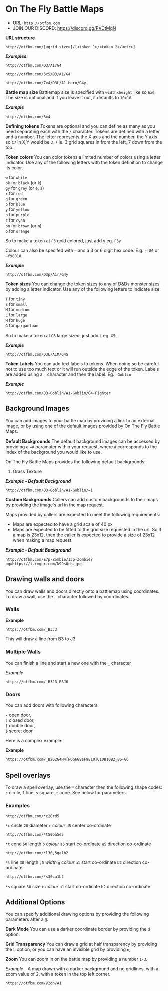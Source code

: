 # On The Fly Battle Maps

* URL: `http://otfbm.com`
* JOIN OUR DISCORD: https://discord.gg/PVCtMqN

**URL structure**
```
http://otfbm.com/[<grid size>]/[<token 1>/<token 2>/<etc>]
```

_**Examples:**_
```
http://otfbm.com/D3/A1/G4
```
```
http://otfbm.com/5x5/D3/A1/G4
```
```
http://otfbm.com/7x4/D3L/A1-Hero/G4y
```

**Battle map size**
Battlemap size is specified with `widthxheight` like so `6x6`
The size is optional and if you leave it out, it defaults to `10x10`

_**Example**_
```
http://otfbm.com/3x4
```

**Defining tokens**
Tokens are optional and you can define as many as you need separating each with the `/` character. Tokens are defined with a letter and a number. The letter represents the X axis and the number, the Y axis so `C7` in X,Y would be `3,7` ie. 3 grid squares in from the left, 7 down from the top.

**Token colors**
You can color tokens a limited number of colors using a letter indicator. Use any of the following letters with the token definition to change its color.

`w` for `white`  
`bk` for `black` (or `k`)  
`gy` for `grey` (or `e`, `a`)  
`r` for `red`  
`g` for `green`  
`b` for `blue`  
`y` for `yellow`  
`p` for `purple`  
`c` for `cyan`  
`bn` for `brown` (or `n`)  
`o` for `orange`  

So to make a token at `F3` gold colored, just add `y` eg. `F3y`

Colour can also be specifed with `~` and a 3 or 6 digit hex code. E.g. `~f80` or `~f98010`.

_**Example**_
```
http://otfbm.com/D3p/A1r/G4y
```

**Token sizes**
You can change the token sizes to any of D&Ds monster sizes by adding a letter indicator. Use any of the following letters to indicate size:

`T` for `tiny`  
`S` for `small`  
`M` for `medium`  
`L` for `large`  
`H` for `huge`  
`G` for `gargantuan`  

So to make a token at `G5` large sized, just add `L` eg. `G5L`

_**Example**_
```
http://otfbm.com/D3L/A1M/G4S
```

**Token Labels**
You can add text labels to tokens. When doing so be careful not to use too much text or it will run outside the edge of the token. Labels are added using a `-` character and then the label. Eg. `-Goblin`

_**Example**_
```
http://otfbm.com/D3-Goblin/A1-Goblin/G4-Fighter
```

## Background Images

You can add images to your battle map by providing a link to an external image, or by using one of the default images provided by On The Fly Battle Maps.

**Default Backgrounds**
The default background images can be accessed by providing a `=#` paramater within your request, where `#` corresponds to the index of the background you would like to use.

On The Fly Battle Maps provides the following default backgrounds:

1. Grass Texture

_**Example - Default Background**_
```
http://otfbm.com/D3-Goblin/A1-Goblin/=1
```

**Custom Backgrounds**
Callers can add custom backgrounds to their maps by providing the image's url in the map request.

Maps provided by callers are expected to meet the following requirements:

* Maps are expected to have a grid scale of 40 px
* Maps are expected to be fitted to the grid size requested in the url. So if a map is 23x12, then the caller is expected to provide a size of 23x12 when making a map request.

_**Example - Default Background**_
```
http://otfbm.com/E7p-Zombie/I3p-Zombie?bg=https://i.imgur.com/k99s0ch.jpg
```

## Drawing walls and doors

You can draw walls and doors directly onto a battlemap using coordinates. To draw a wall, use the `_` character followed by coordinates.

### Walls

**Example**

```
https://otfbm.com/_B3J3
```

This will draw a line from B3 to J3

### Multiple Walls

You can finish a line and start a new one with the `_` character

*Example*

```
https://otfbm.com/_B3J3_B6J6
```

### Doors

You can add doors with following characters:  

`-` open door,  
`]` closed door,  
`[` double door,  
`$` secret door  

Here is a complex example:

**Example**

```
https://otfbm.com/_B2G2G4H4[H6G6G8$F9E10]C10B10B2_B6-G6
```

## Spell overlays

To draw a spell overlay, use the `*` character then the following shape codes: `c` circle, `l` line, `s` square, `t` cone. See below for parameters.

### Examples

```
http://otfbm.com/*c20rd5
```
`*c` circle `20` diameter `r` _colour_ `d5` center co-ordinate

```
http://otfbm.com/*t50ba5e5
```
`*t` cone `50` length `b` _colour_ `a5` start co-ordinate `e5` direction co-ordinate

```
http://otfbm.com/*l30,5ga1b2
```
`*l` line `30` length `,5` _width_ `g` _colour_ `a1` start co-ordinate `b2` direction co-ordinate

```
http://otfbm.com/*s30ca1b2
```
`*s` square `30` size `c` _colour_ `a1` start co-ordinate `b2` direction co-ordinate

## Additional Options
You can specify additional drawing options by providing the following parameters after a `@`.

**Dark Mode** You can use a darker coordinate border by providing the `d` option.

**Grid Transparency** You can draw a grid at half transparency by providing the `h` option, or you can have an invisible grid by providing `n`;

**Zoom** You can zoom in on the battle map by providing a number `1-3`.

*Example* - A map drawn with a darker background and no gridlines, with a zoom value of 2, with a token in the top left corner.

```
https://otfbm.com/@2dn/A1
```
